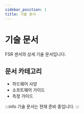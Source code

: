 ```yaml
---
sidebar_position: 1
title: 기술 문서
---
```


# 기술 문서

FSR 센서의 상세 기술 문서입니다.

## 문서 카테고리

- 하드웨어 사양
- 소프트웨어 가이드
- 측정 가이드

:::info
기술 문서는 현재 준비 중입니다.
:::